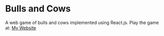 # Bulls and Cows

A web game of bulls and cows implemented using React.js.
Play the game at: [My Website](http://hw03.aryanshah.tech/)
